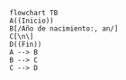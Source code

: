 ``` mermaid 
flowchart TB
A((Inicio))
B[/Año de nacimiento:, an/]
C[\n\]
D((Fin))
A --> B
B --> C
C --> D
```
<!--
dfd para calcular tu edad en base a años ingresados
por teclado
-->
<!--stackedit_data:
eyJoaXN0b3J5IjpbMTA2Mjk3MDEzNCwtMjA4ODc0NjYxMl19
-->
